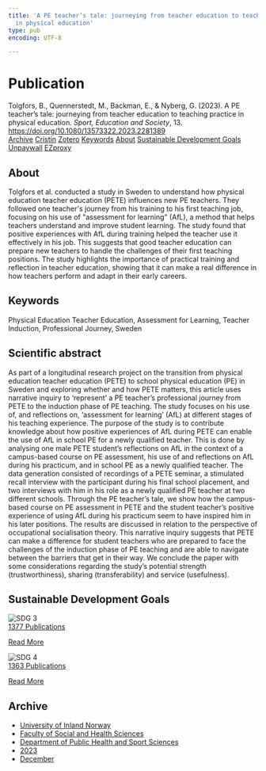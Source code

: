 ```yaml
---
title: 'A PE teacher’s tale: journeying from teacher education to teaching practice
  in physical education'
type: pub
encoding: UTF-8

---
```

<h1>Publication</h1>
<article id="csl-bib-container-BP43PILA" class="csl-bib-container">
  <div class="csl-bib-body"> <div class="csl-entry">Tolgfors, B., Quennerstedt, M., Backman, E., &#38; Nyberg, G. (2023). A PE teacher’s tale: journeying from teacher education to teaching practice in physical education. <i>Sport, Education and Society</i>, 13. <a href="https://doi.org/10.1080/13573322.2023.2281389">https://doi.org/10.1080/13573322.2023.2281389</a></div> </div>
  <div class="csl-bib-buttons">
    <a href="#taxonomy-article-BP43PILA" alt="archive" class="csl-bib-button">Archive</a>
    <a href="https://app.cristin.no/results/show.jsf?id=2207405" alt="Cristin" class="csl-bib-button">Cristin</a>
    <a href="http://zotero.org/groups/5881554/items/BP43PILA" alt="Zotero" class="csl-bib-button">Zotero</a>
    <a href="#keywords-article-BP43PILA" alt="keywords" class="csl-bib-button">Keywords</a>
    <a href="#about-article-BP43PILA" alt="about_pub" class="csl-bib-button">About</a>
    <a href="#sdg-article-BP43PILA" alt="sdg" class="csl-bib-button">Sustainable Development Goals</a>
    <a href="https://www.tandfonline.com/doi/pdf/10.1080/13573322.2023.2281389?needAccess=true" alt="Unpaywall" class="csl-bib-button">Unpaywall</a>
    <a href="https://www.tandfonline.com/doi/pdf/10.1080/13573322.2023.2281389?needAccess=true" alt="EZproxy" class="csl-bib-button">EZproxy</a>
  </div>
  <div id="csl-bib-meta-container-BP43PILA"></div>
</article>
<div id="csl-bib-meta-BP43PILA" class="csl-bib-meta">
  <article id="about-article-BP43PILA" class="about_pub-article">
    <h1>About</h1>
    Tolgfors et al. conducted a study in Sweden to understand how physical education teacher education (PETE) influences new PE teachers. They followed one teacher's journey from his training to his first teaching job, focusing on his use of "assessment for learning" (AfL), a method that helps teachers understand and improve student learning. The study found that positive experiences with AfL during training helped the teacher use it effectively in his job. This suggests that good teacher education can prepare new teachers to handle the challenges of their first teaching positions. The study highlights the importance of practical training and reflection in teacher education, showing that it can make a real difference in how teachers perform and adapt in their early careers.
  </article>
  <article id="keywords-article-BP43PILA" class="keywords-article">
    <h1>Keywords</h1>
    Physical Education Teacher Education, Assessment for Learning, Teacher Induction, Professional Journey, Sweden
  </article>
  <article id="abstract-article-BP43PILA" class="abstract-article">
    <h1>Scientific abstract</h1>
    As part of a longitudinal research project on the transition from physical education teacher education (PETE) to school physical education (PE) in Sweden and exploring whether and how PETE matters, this article uses narrative inquiry to ‘represent’ a PE teacher’s professional journey from PETE to the induction phase of PE teaching. The study focuses on his use of, and reflections on, ‘assessment for learning’ (AfL) at different stages of his teaching experience. The purpose of the study is to contribute knowledge about how positive experiences of AfL during PETE can enable the use of AfL in school PE for a newly qualified teacher. This is done by analysing one male PETE student’s reflections on AfL in the context of a campus-based course on PE assessment, his use of and reflections on AfL during his practicum, and in school PE as a newly qualified teacher. The data generation consisted of recordings of a PETE seminar, a stimulated recall interview with the participant during his final school placement, and two interviews with him in his role as a newly qualified PE teacher at two different schools. Through the PE teacher’s tale, we show how the campus-based course on PE assessment in PETE and the student teacher’s positive experience of using AfL during his practicum seem to have inspired him in his later positions. The results are discussed in relation to the perspective of occupational socialisation theory. This narrative inquiry suggests that PETE can make a difference for student teachers who are prepared to face the challenges of the induction phase of PE teaching and are able to navigate between the barriers that get in their way. We conclude the paper with some considerations regarding the study’s potential strength (trustworthiness), sharing (transferability) and service (usefulness).
  </article>
  <article id="sdg-article-BP43PILA" class="sdg-article">
    <h1>Sustainable Development Goals</h1>
    <div class="sdg-container"><div id="sdg3" class="sdg">
        <img src="{{< params subfolder >}}images/sdg/sdg03_en.png" class="image" alt="SDG 3">
        <div class="sdg-overlay">
          <a href="{{< params subfolder >}}en/archive/?sdg=3#archive" class="sdg-publication-count"><span>1377</span> Publications</a>
          <p><a href="https://sdgs.un.org/goals/goal3" class="sdg-read-more">Read More</a></p>
        </div>
      </div> <div id="sdg4" class="sdg">
        <img src="{{< params subfolder >}}images/sdg/sdg04_en.png" class="image" alt="SDG 4">
        <div class="sdg-overlay">
          <a href="{{< params subfolder >}}en/archive/?sdg=4#archive" class="sdg-publication-count"><span>1363</span> Publications</a>
          <p><a href="https://sdgs.un.org/goals/goal4" class="sdg-read-more">Read More</a></p>
        </div>
      </div></div>
  </article>
  <article id="taxonomy-article-BP43PILA" class="taxonomy-article">
    <h1>Archive</h1>
    <ul>
      <li><a href="{{< params subfolder >}}en/archive/?key=3DCRN523">University of Inland Norway</a></li>
      <li><a href="{{< params subfolder >}}en/archive/?key=IDKFS3MX">Faculty of Social and Health Sciences</a></li>
      <li><a href="{{< params subfolder >}}en/archive/?key=FJXE3Z8X">Department of Public Health and Sport Sciences</a></li>
      <li><a href="{{< params subfolder >}}en/archive/?key=5HKEZMYN">2023</a></li>
      <li><a href="{{< params subfolder >}}en/archive/?key=CKXFWIRH">December</a></li>
    </ul>
  </article>
</div>

